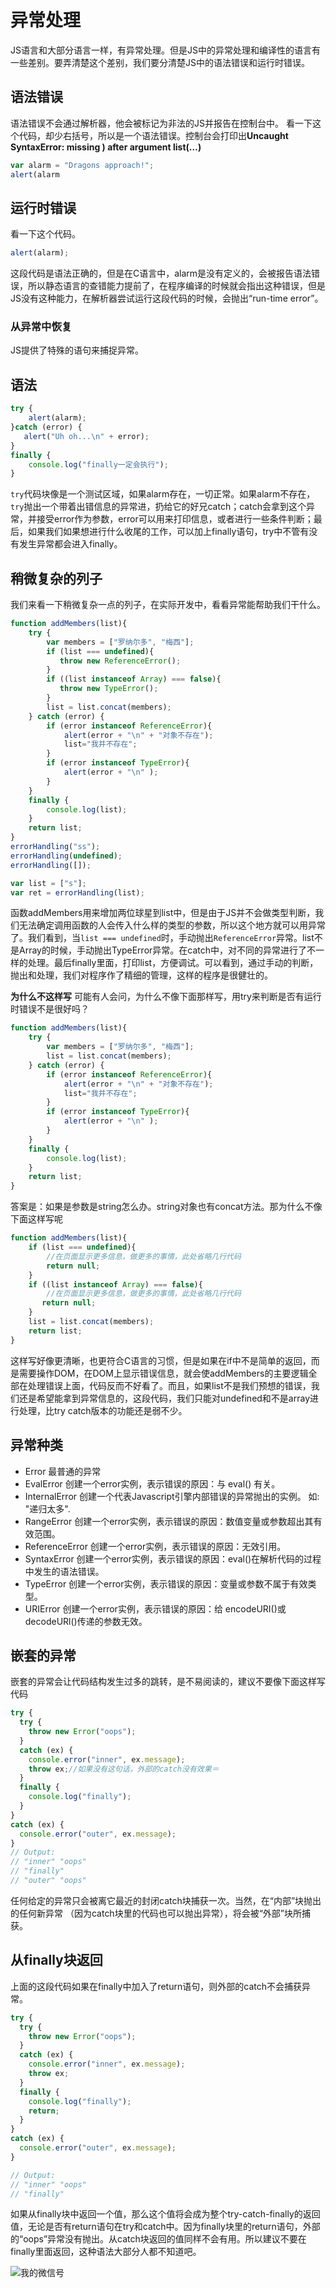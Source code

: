 # 异常处理
JS语言和大部分语言一样，有异常处理。但是JS中的异常处理和编译性的语言有一些差别。要弄清楚这个差别，我们要分清楚JS中的语法错误和运行时错误。

## 语法错误
语法错误不会通过解析器，他会被标记为非法的JS并报告在控制台中。
看一下这个代码，却少右括号，所以是一个语法错误。控制台会打印出**Uncaught SyntaxError: missing ) after argument list(…)**
```javascript
var alarm = "Dragons approach!"; 
alert(alarm
```
 
## 运行时错误
看一下这个代码。
```javascript
alert(alarm);
```
这段代码是语法正确的，但是在C语言中，alarm是没有定义的，会被报告语法错误，所以静态语言的查错能力提前了，在程序编译的时候就会指出这种错误，但是JS没有这种能力，在解析器尝试运行这段代码的时候，会抛出“run-time error”。

### 从异常中恢复
JS提供了特殊的语句来捕捉异常。

## 语法
```javascript
try {  
    alert(alarm);
}catch (error) { 
   alert("Uh oh...\n" + error); 
}
finally { 
    console.log("finally一定会执行"); 
}
```
`try`代码块像是一个测试区域，如果alarm存在，一切正常。如果alarm不存在，`try`抛出一个带着出错信息的异常进，扔给它的好兄catch；catch会拿到这个异常，并接受error作为参数，error可以用来打印信息，或者进行一些条件判断；最后，如果我们如果想进行什么收尾的工作，可以加上finally语句，try中不管有没有发生异常都会进入finally。

## 稍微复杂的列子
我们来看一下稍微复杂一点的列子，在实际开发中，看看异常能帮助我们干什么。
```javascript
function addMembers(list){
    try {
        var members = ["罗纳尔多", "梅西"]; 
        if (list === undefined){  
           throw new ReferenceError();
        }
        if ((list instanceof Array) === false){  
           throw new TypeError();
        }
        list = list.concat(members);
    } catch (error) {
        if (error instanceof ReferenceError){
            alert(error + "\n" + "对象不存在");
            list="我并不存在";
        }
        if (error instanceof TypeError){ 
            alert(error + "\n" );
        }
    }
    finally { 
        console.log(list); 
    }
    return list;
}
errorHandling("ss");
errorHandling(undefined);
errorHandling([]);

var list = ["s"];
var ret = errorHandling(list);
```
函数addMembers用来增加两位球星到list中，但是由于JS并不会做类型判断，我们无法确定调用函数的人会传入什么样的类型的参数，所以这个地方就可以用异常了。我们看到，当`list === undefined`时，手动抛出`ReferenceError`异常。list不是Array的时候，手动抛出TypeError异常。在catch中，对不同的异常进行了不一样的处理。最后finally里面，打印list，方便调试。可以看到，通过手动的判断，抛出和处理，我们对程序作了精细的管理，这样的程序是很健壮的。

**为什么不这样写**
可能有人会问，为什么不像下面那样写，用try来判断是否有运行时错误不是很好吗？
```javascript
function addMembers(list){
    try {
        var members = ["罗纳尔多", "梅西"]; 
        list = list.concat(members);
    } catch (error) {
        if (error instanceof ReferenceError){
            alert(error + "\n" + "对象不存在");
            list="我并不存在";
        }
        if (error instanceof TypeError){ 
            alert(error + "\n" );
        }
    }
    finally { 
        console.log(list); 
    }
    return list;
}
```
答案是：如果是参数是string怎么办。string对象也有concat方法。那为什么不像下面这样写呢
```javascript
function addMembers(list){
    if (list === undefined){  
        //在页面显示更多信息，做更多的事情，此处省略几行代码
        return null;
    }
    if ((list instanceof Array) === false){  
        //在页面显示更多信息，做更多的事情，此处省略几行代码
       return null;
    }
    list = list.concat(members);
    return list;
}
```
这样写好像更清晰，也更符合C语言的习惯，但是如果在if中不是简单的返回，而是需要操作DOM，在DOM上显示错误信息，就会使addMembers的主要逻辑全部在处理错误上面，代码反而不好看了。而且，如果list不是我们预想的错误，我们还是希望能拿到异常信息的，这段代码，我们只能对undefined和不是array进行处理，比try catch版本的功能还是弱不少。

## 异常种类

- Error
最普通的异常
- EvalError
创建一个error实例，表示错误的原因：与 eval() 有关。
- InternalError 
创建一个代表Javascript引擎内部错误的异常抛出的实例。 如: "递归太多".
- RangeError
创建一个error实例，表示错误的原因：数值变量或参数超出其有效范围。
- ReferenceError
创建一个error实例，表示错误的原因：无效引用。
- SyntaxError
创建一个error实例，表示错误的原因：eval()在解析代码的过程中发生的语法错误。
- TypeError
创建一个error实例，表示错误的原因：变量或参数不属于有效类型。
- URIError
创建一个error实例，表示错误的原因：给 encodeURI()或  decodeURl()传递的参数无效。

## 嵌套的异常
嵌套的异常会让代码结构发生过多的跳转，是不易阅读的，建议不要像下面这样写代码
```javascript
try {
  try {
    throw new Error("oops");
  }
  catch (ex) {
    console.error("inner", ex.message);
    throw ex;//如果没有这句话，外部的catch没有效果＝
  }
  finally {
    console.log("finally");
  }
}
catch (ex) {
  console.error("outer", ex.message);
}
// Output:
// "inner" "oops"
// "finally"
// "outer" "oops"
```
任何给定的异常只会被离它最近的封闭catch块捕获一次。当然，在“内部”块抛出的任何新异常 （因为catch块里的代码也可以抛出异常），将会被“外部”块所捕获。

## 从finally块返回
上面的这段代码如果在finally中加入了return语句，则外部的catch不会捕获异常。
```javascript
try {
  try {
    throw new Error("oops");
  }
  catch (ex) {
    console.error("inner", ex.message);
    throw ex;
  }
  finally {
    console.log("finally");
    return;
  }
}
catch (ex) {
  console.error("outer", ex.message);
}

// Output:
// "inner" "oops"
// "finally"
```
如果从finally块中返回一个值，那么这个值将会成为整个try-catch-finally的返回值，无论是否有return语句在try和catch中。因为finally块里的return语句，外部的“oops”异常没有抛出。从catch块返回的值同样不会有用。所以建议不要在finally里面返回，这种语法大部分人都不知道吧。

![我的微信号](http://images.cnblogs.com/cnblogs_com/xiaohu1986/789491/o_weixin.png)